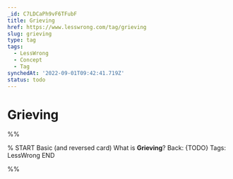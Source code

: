 ```yaml
---
_id: C7LDCaPh9vF6TFubF
title: Grieving
href: https://www.lesswrong.com/tag/grieving
slug: grieving
type: tag
tags:
  - LessWrong
  - Concept
  - Tag
synchedAt: '2022-09-01T09:42:41.719Z'
status: todo
---
```


# Grieving


%%

% START
Basic (and reversed card)
What is **Grieving**?
Back: {TODO}
Tags: LessWrong
END

%%
	
